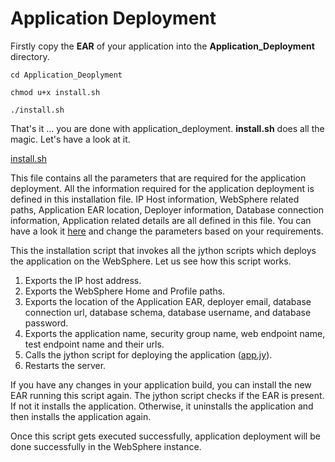 # Application Deployment

Firstly copy the **EAR** of your application into the **Application_Deployment** directory.

`cd Application_Deoplyment`

`chmod u+x install.sh`

`./install.sh`

That's it ... you are done with application_deployment. **install.sh** does all the magic. Let's have a look at it.

[install.sh](https://github.com/ibm-cloud-architecture/refarch-jee-customerorder/blob/was90-dev/Automation/Application_Deployment/install.sh)

This file contains all the parameters that are required for the application deployment. All the information required for the application deployment is defined in this installation file. IP Host information, WebSphere related paths, Application EAR location, Deployer information, Database connection information, Application related details are all defined in this file. You can have a look it [here](https://github.com/ibm-cloud-architecture/refarch-jee-customerorder/blob/was90-dev/Automation/Application_Deployment/install.sh) and change the parameters based on your requirements.

This the installation script that invokes all the jython scripts which deploys the application on the WebSphere. Let us see how this script works.

1.	Exports the IP host address.
2.	Exports the WebSphere Home and Profile paths. 
3.	Exports the location of the Application EAR, deployer email, database connection url, database schema, database username, and database password.
4.	Exports the application name, security group name, web endpoint name, test endpoint name and their urls.
5.	Calls the jython script for deploying the application ([app.jy](https://github.com/ibm-cloud-architecture/refarch-jee-customerorder/blob/was90-dev/Automation/Application_Deployment/app.jy)).
6.	Restarts the server.

If you have any changes in your application build, you can install the new EAR running this script again.
The jython script checks if the EAR is present. If not it installs the application. Otherwise, it uninstalls the application and then installs the application again.

Once this script gets executed successfully, application deployment will be done successfully in the WebSphere instance.
